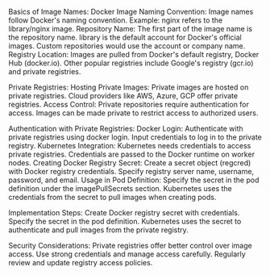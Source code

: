 Basics of Image Names:
    Docker Image Naming Convention:
        Image names follow Docker's naming convention.
        Example: nginx refers to the library/nginx image.
    Repository Name:
        The first part of the image name is the repository name.
        library is the default account for Docker's official images.
        Custom repositories would use the account or company name.
    Registry Location:
        Images are pulled from Docker's default registry, Docker Hub (docker.io).
        Other popular registries include Google's registry (gcr.io) and private registries.

Private Registries:
    Hosting Private Images:
        Private images are hosted on private registries.
        Cloud providers like AWS, Azure, GCP offer private registries.
    Access Control:
        Private repositories require authentication for access.
        Images can be made private to restrict access to authorized users.

Authentication with Private Registries:
    Docker Login:
        Authenticate with private registries using docker login.
        Input credentials to log in to the private registry.
    Kubernetes Integration:
        Kubernetes needs credentials to access private registries.
        Credentials are passed to the Docker runtime on worker nodes.
    Creating Docker Registry Secret:
        Create a secret object (regcred) with Docker registry credentials.
        Specify registry server name, username, password, and email.
    Usage in Pod Definition:
        Specify the secret in the pod definition under the imagePullSecrets section.
        Kubernetes uses the credentials from the secret to pull images when creating pods.

Implementation Steps:
    Create Docker registry secret with credentials.
    Specify the secret in the pod definition.
    Kubernetes uses the secret to authenticate and pull images from the private registry.

Security Considerations:
    Private registries offer better control over image access.
    Use strong credentials and manage access carefully.
    Regularly review and update registry access policies.